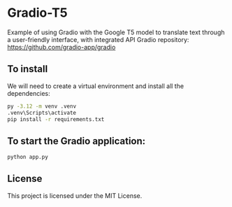 # Gradio-T5
Example of using Gradio with the Google T5 model to translate text through a user-friendly interface, with integrated API
Gradio repository: https://github.com/gradio-app/gradio

## To install
We will need to create a virtual environment and install all the dependencies:
```bash
py -3.12 -m venv .venv
.venv\Scripts\activate
pip install -r requirements.txt
```

## To start the Gradio application:
```bash
python app.py
```

## License
This project is licensed under the MIT License.
